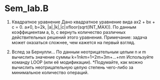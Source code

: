 # Sem_lab.B

1. Квадратное уравнение
Дано квадратное уравнение вида ax2 + bx + c = 0. 
a≠0, b=2k, |a|,|k|,|c|≤floor(sqrt(INT_MAX)).
По данным коэффициентам a, b, с вернуть количество различных действительных решений этого уравнения.
Примечание: задача может оказаться сложнее, чем кажется на первый взгляд.

2. Вслед за Бернулли...
По данным неотрицательным целым n и m вычислить значение суммы
 k=1nkm=1+2m+3m+...+nm
Используйте команду LOOP (или её модификации).
*Подумайте, как можно вычислить неотрицательную целую степень чего-либо за минимальное количество операций.
